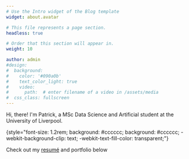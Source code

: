 ```yaml
---
# Use the Intro widget of the Blog template
widget: about.avatar

# This file represents a page section.
headless: true

# Order that this section will appear in.
weight: 10

author: admin
#design:
#  background:
#    color: '#090a0b'
#    text_color_light: true
#    video:
#      path:  # enter filename of a video in /assets/media
#  css_class: fullscreen
---
```


Hi, there! I'm Patrick, a MSc Data Science and Artificial student at the University of Liverpool.

{style="font-size: 1.2rem; background: #cccccc; background: #cccccc; -webkit-background-clip: text; -webkit-text-fill-color: transparent;"}


Check out my [resumé](/about/) and portfolio below
